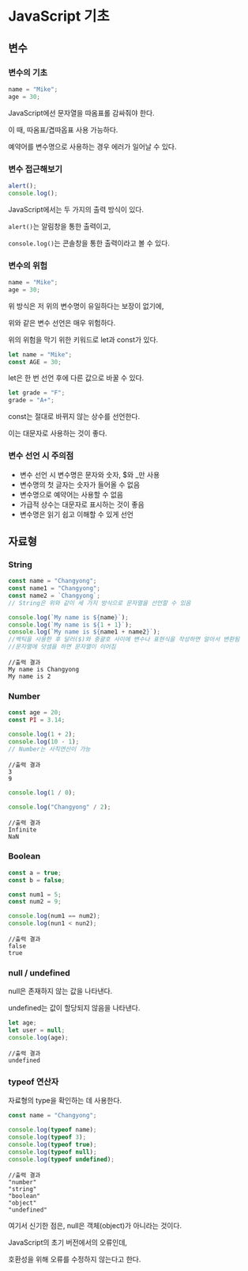 # JavaScript 기초

## 변수

### 변수의 기초

```js
name = "Mike";
age = 30;
```

JavaScript에선 문자열을 따옴표롤 감싸줘야 한다.

이 때, 따옴표/겹따옵표 사용 가능하다.

예약어를 변수명으로 사용하는 경우 에러가 일어날 수 있다.

### 변수 접근해보기

```js
alert();
console.log();
```

JavaScript에서는 두 가지의 출력 방식이 있다.

`alert()`는 알림창을 통한 출력이고,

`console.log()`는 콘솔창을 통한 출력이라고 볼 수 있다.

### 변수의 위험

```js
name = "Mike";
age = 30;
```

위 방식은 저 위의 변수명이 유일하다는 보장이 없기에,

위와 같은 변수 선언은 매우 위험하다.

위의 위험을 막기 위한 키워드로 let과 const가 있다.

```js
let name = "Mike";
const AGE = 30;
```

let은 한 번 선언 후에 다른 값으로 바꿀 수 있다.

```js
let grade = "F";
grade = "A+";
```

const는 절대로 바뀌지 않는 상수를 선언한다.

이는 대문자로 사용하는 것이 좋다.

### 변수 선언 시 주의점

- 변수 선언 시 변수명은 문자와 숫자, $와 \_만 사용
- 변수명의 첫 글자는 숫자가 들어올 수 없음
- 변수명으로 예약어는 사용할 수 없음
- 가급적 상수는 대문자로 표시하는 것이 좋음
- 변수명은 읽기 쉽고 이해할 수 있게 선언

## 자료형

### String

```js
const name = "Changyong";
const name1 = "Changyong";
const name2 = `Changyong`;
// String은 위와 같이 세 가지 방식으로 문자열을 선언할 수 있음

console.log(`My name is ${name}`);
console.log(`My name is ${1 + 1}`);
console.log(`My name is ${name1 + name2}`);
//벡틱을 사용한 후 달러($)와 중괄호 사이에 변수나 표현식을 작성하면 알아서 변환됨
//문자열에 덧셈을 하면 문자열이 이어짐
```

```
//출력 결과
My name is Changyong
My name is 2
```

### Number

```js
const age = 20;
const PI = 3.14;

console.log(1 + 2);
console.log(10 - 1);
// Number는 사칙연산이 가능
```

```
//출력 결과
3
9
```

```js
console.log(1 / 0);

console.log("Changyong" / 2);
```

```
//출력 결과
Infinite
NaN
```

### Boolean

```js
const a = true;
const b = false;

const num1 = 5;
const num2 = 9;

console.log(num1 == num2);
console.log(nun1 < nun2);
```

```
//출력 결과
false
true
```

### null / undefined

null은 존재하지 않는 값을 나타낸다.

undefined는 값이 할당되지 않음을 나타낸다.

```js
let age;
let user = null;
console.log(age);
```

```
//출력 결과
undefined
```

### typeof 연산자

자료형의 type을 확인하는 데 사용한다.

```js
const name = "Changyong";

console.log(typeof name);
console.log(typeof 3);
console.log(typeof true);
console.log(typeof null);
console.log(typeof undefined);
```

```
//출력 결과
"number"
"string"
"boolean"
"object"
"undefined"
```

여기서 신기한 점은, null은 객체(object)가 아니라는 것이다.

JavaScript의 초기 버전에서의 오류인데,

호환성을 위해 오류를 수정하지 않는다고 한다.
